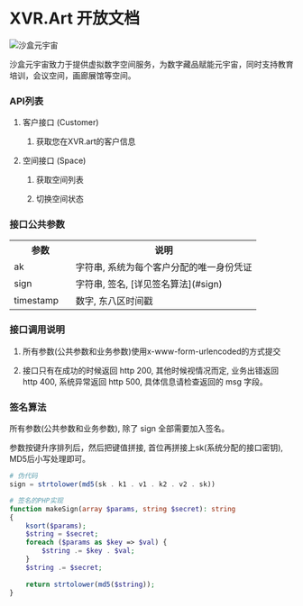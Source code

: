 # XVR.Art 开放文档

![沙盒元宇宙](https://xvr.oss-cn-hangzhou.aliyuncs.com/common/logo-dark%402x.png)


沙盒元宇宙致力于提供虚拟数字空间服务，为数字藏品赋能元宇宙，同时支持教育培训，会议空间，画廊展馆等空间。


### API列表

1. 客户接口 (Customer)
   
   1. 获取您在XVR.art的客户信息

2. 空间接口 (Space)
   
   1. 获取空间列表
   
   2. 切换空间状态


### 接口公共参数
<table width="100%">
    <tr>
        <th width="25%">参数</th>
        <th>说明</th>
    </tr>
    <tr>
        <td>ak</td>
        <td>字符串, 系统为每个客户分配的唯一身份凭证</td>
    </tr>
    <tr>
        <td>sign</td>
        <td>字符串, 签名, [详见签名算法](#sign)</td>
    </tr>
    <tr>
        <td>timestamp</td>
        <td>数字, 东八区时间戳</td>
    </tr>
</table>


### 接口调用说明

1. 所有参数(公共参数和业务参数)使用x-www-form-urlencoded的方式提交

2. 接口只有在成功的时候返回 http 200,  其他时候视情况而定, 业务出错返回 http 400, 系统异常返回 http 500, 具体信息请检查返回的 msg 字段。

### <span id="sign">签名算法</span>

所有参数(公共参数和业务参数), 除了 sign 全部需要加入签名。

参数按键升序排列后，然后把键值拼接, 首位再拼接上sk(系统分配的接口密钥), MD5后小写处理即可。

```php
# 伪代码
sign = strtolower(md5(sk . k1 . v1 . k2 . v2 . sk))
```

```php
# 签名的PHP实现
function makeSign(array $params, string $secret): string
{
    ksort($params);
    $string = $secret;
    foreach ($params as $key => $val) {
        $string .= $key . $val;
    }
    $string .= $secret;
    
    return strtolower(md5($string));
}
```

